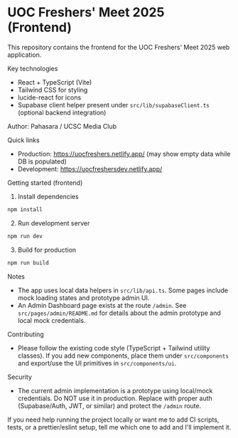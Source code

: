 # UOC Freshers' Meet 2025 (Frontend)

This repository contains the frontend for the UOC Freshers' Meet 2025 web application.

Key technologies
- React + TypeScript (Vite)
- Tailwind CSS for styling
- lucide-react for icons
- Supabase client helper present under `src/lib/supabaseClient.ts` (optional backend integration)

Author: Pahasara / UCSC Media Club

Quick links
- Production: https://uocfreshers.netlify.app/ (may show empty data while DB is populated)
- Development: https://uocfreshersdev.netlify.app/

Getting started (frontend)
1. Install dependencies

```powershell
npm install
```

2. Run development server

```powershell
npm run dev
```

3. Build for production

```powershell
npm run build
```

Notes
- The app uses local data helpers in `src/lib/api.ts`. Some pages include mock loading states and prototype admin UI.
- An Admin Dashboard page exists at the route `/admin`. See `src/pages/admin/README.md` for details about the admin prototype and local mock credentials.

Contributing
- Please follow the existing code style (TypeScript + Tailwind utility classes). If you add new components, place them under `src/components` and export/use the UI primitives in `src/components/ui`.

Security
- The current admin implementation is a prototype using local/mock credentials. Do NOT use it in production. Replace with proper auth (Supabase/Auth, JWT, or similar) and protect the `/admin` route.

If you need help running the project locally or want me to add CI scripts, tests, or a prettier/eslint setup, tell me which one to add and I'll implement it.
